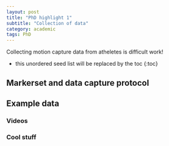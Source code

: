 ```yaml
---
layout: post
title: "PhD highlight 1"
subtitle: "Collection of data"
category: academic
tags: PhD
---
```

Collecting motion capture data from atheletes is difficult work!

<!--more-->

* this unordered seed list will be replaced by the toc
{:toc}

## Markerset and data capture protocol

## Example data


### Videos


### Cool stuff
